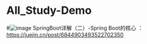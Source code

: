 # All_Study-Demo
#![image](https://user-images.githubusercontent.com/59220053/114336485-b4b85d80-9b81-11eb-8bc1-c937c29aa81c.png)
SpringBoot详解（二）-Spring Boot的核心 ：https://juejin.cn/post/6844903493522702350
